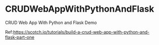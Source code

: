 # CRUDWebAppWithPythonAndFlask
CRUD Web App With Python and Flask Demo

Ref:https://scotch.io/tutorials/build-a-crud-web-app-with-python-and-flask-part-one

